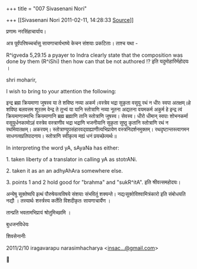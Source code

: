 +++
title = "007 Sivasenani Nori"

+++
[[Sivasenani Nori	2011-02-11, 14:28:33 [Source](https://groups.google.com/g/bvparishat/c/-fI7VVyFZmI)]]



प्रणामः नरसिंहाचार्याय।

अत्र पूर्वंपरिषच्चर्चासु सायणाचार्यभाष्ये केचन संशयाः प्रकटिताः। ताश्च यथा -

R^igveda 5,29.15 a pyayer to Indra clearly state that the composition was done by them (R^iShi) then how can that be not authored !? इति यदुमोहारिर्महोदयः ।

  

shri moharir,

I wish to bring to your attention the following:

इन्द्र ब्रह्म क्रियमाणा जुषस्व या ते शविष्ठ नव्या अकर्म।वस्त्रेव भद्रा सुकृता वसूयू रथं न धीरः स्वपा अतक्षम्॥हे शविष्ठ बलवत्तम शूरतम वेन्द्र ते तुभ्यं या यानि स्तोत्राणि नव्या नूतना अद्यतना वयमकर्म अकुर्म हे इन्द्र त्वं क्रियमाणास्माभिः क्रियमाणानि ब्रह्म ब्रह्माणि तानि स्तोत्राणि जुषस्व। सेवस्व। धीरो धीमान् स्वपाः शोभनकर्मा वसूयुर्धनकामोऽहं वस्त्रेव वस्त्राणीव भद्रा भद्राणि भजनीयानि सुकृता सुष्ठु कृतानि स्तोत्राणि रथं न रथमिवातक्षम्। अकरवम्। स्तोत्राण्युपसंहारवद्ग्राह्याणीत्यभिप्रायेण वस्त्रनिदर्शनमुक्तम्। रथदृष्टान्तस्त्वागमन साधनत्वप्रतिपादनाय। स्तोत्राणि स्वीकृत्य मह्यं धनं प्रयच्छेत्यर्थः॥

In interpreting the word yA, sAyaNa has either:  

1\. taken liberty of a translator in calling yA as stotrANi.

2\. taken it as an an adhyAhAra somewhere else.

3\. points 1 and 2 hold good for "brahma" and "sukR^itA". इति श्रीवत्समहोदयः।

  

अन्येषु सूक्तेष्वपि इत्थं पौरुषेयत्वविषये संशयाः संभवितुं शक्यन्ते। नद्यःसूक्तेविश्वामित्रंकारो इति संबोधयति नद्यौ । तस्यार्थः शर्स्त्रस्य कर्तेति विशदीकृतः सायणाचार्येण ।

  

तान्प्रति भवतामभिप्रायं श्रोतुमिच्छामि ।

  

बुधजनविधेयः

शिवसेनानीः

  
  

2011/2/10 iragavarapu narasimhacharya \<[insac...@gmail.com]()\>



